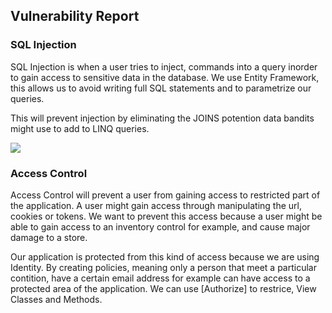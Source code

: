 ## Vulnerability Report

### SQL Injection

SQL Injection is when a user tries to inject, commands into a query inorder to gain access to sensitive data in the database. We use Entity Framework, this allows us to avoid writing full SQL statements and to parametrize our queries. 

This will prevent injection by eliminating the JOINS potention data bandits might use to add to LINQ queries.

<img src="https://www.cloudflare.com/img/learning/security/threats/sql-injection-attack/sql-injection-infographic.png">

### Access Control

Access Control will prevent a user from gaining access to restricted part of the application.  A user might gain access through manipulating the url, cookies or tokens. We want to prevent this access because a user might be able to gain access to an inventory control for example, and cause major damage to a store. 

Our application is protected from this kind of access because we are using Identity.  By creating policies, meaning only a person that meet a particular contition, have a certain email address for example can have access to a protected area of the application.  We can use [Authorize] to restrice, View Classes and Methods.